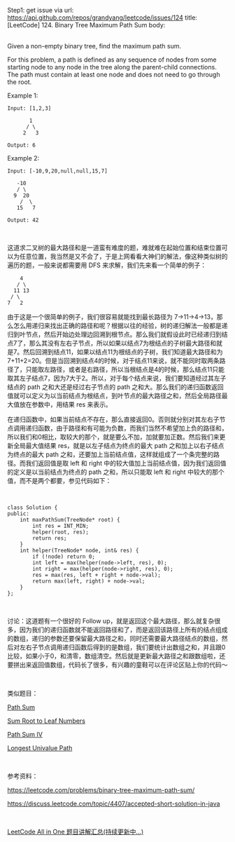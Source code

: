 Step1: get issue via url: https://api.github.com/repos/grandyang/leetcode/issues/124 
 title:[LeetCode] 124. Binary Tree Maximum Path Sum 
 body:  
  

Given a non-empty binary tree, find the maximum path sum.

For this problem, a path is defined as any sequence of nodes from some starting node to any node in the tree along the parent-child connections. The path must contain at least one node and does not need to go through the root.

Example 1:
    
    
    Input: [1,2,3]
    
           1
          / \
         2   3
    
    Output: 6
    

Example 2:
    
    
    Input: [-10,9,20,null,null,15,7]
    
       -10
       / \
      9  20
        /  \
       15   7
    
    Output: 42
    

  

这道求二叉树的最大路径和是一道蛮有难度的题，难就难在起始位置和结束位置可以为任意位置，我当然是又不会了，于是上网看看大神们的解法，像这种类似树的遍历的题，一般来说都需要用 DFS 来求解，我们先来看一个简单的例子：
    
    
        4
       / \
      11 13
     / \
    7   2

由于这是一个很简单的例子，我们很容易就能找到最长路径为 7->11->4->13，那么怎么用递归来找出正确的路径和呢？根据以往的经验，树的递归解法一般都是递归到叶节点，然后开始边处理边回溯到根节点。那么我们就假设此时已经递归到结点7了，那么其没有左右子节点，所以如果以结点7为根结点的子树最大路径和就是7。然后回溯到结点11，如果以结点11为根结点的子树，我们知道最大路径和为 7+11+2=20。但是当回溯到结点4的时候，对于结点11来说，就不能同时取两条路径了，只能取左路径，或者是右路径，所以当根结点是4的时候，那么结点11只能取其左子结点7，因为7大于2。所以，对于每个结点来说，我们要知道经过其左子结点的 path 之和大还是经过右子节点的 path 之和大。那么我们的递归函数返回值就可以定义为以当前结点为根结点，到叶节点的最大路径之和，然后全局路径最大值放在参数中，用结果 res 来表示。

在递归函数中，如果当前结点不存在，那么直接返回0。否则就分别对其左右子节点调用递归函数，由于路径和有可能为负数，而我们当然不希望加上负的路径和，所以我们和0相比，取较大的那个，就是要么不加，加就要加正数。然后我们来更新全局最大值结果 res，就是以左子结点为终点的最大 path 之和加上以右子结点为终点的最大 path 之和，还要加上当前结点值，这样就组成了一个条完整的路径。而我们返回值是取 left 和 right 中的较大值加上当前结点值，因为我们返回值的定义是以当前结点为终点的 path 之和，所以只能取 left 和 right 中较大的那个值，而不是两个都要，参见代码如下：

 
    
    
    class Solution {
    public:
        int maxPathSum(TreeNode* root) {
            int res = INT_MIN;
            helper(root, res);
            return res;
        }
        int helper(TreeNode* node, int& res) {
            if (!node) return 0;
            int left = max(helper(node->left, res), 0);
            int right = max(helper(node->right, res), 0);
            res = max(res, left + right + node->val);
            return max(left, right) + node->val;
        }
    };

 

讨论：这道题有一个很好的 Follow up，就是返回这个最大路径，那么就复杂很多，因为我们的递归函数就不能返回路径和了，而是返回该路径上所有的结点组成的数组，递归的参数还要保留最大路径之和，同时还需要最大路径结点的数组，然后对左右子节点调用递归函数后得到的是数组，我们要统计出数组之和，并且跟0比较，如果小于0，和清零，数组清空。然后就是更新最大路径之和跟数组啦，还要拼出来返回值数组，代码长了很多，有兴趣的童鞋可以在评论区贴上你的代码～

 

类似题目：

[Path Sum](http://www.cnblogs.com/grandyang/p/4036961.html)

[Sum Root to Leaf Numbers](http://www.cnblogs.com/grandyang/p/4273700.html)

[Path Sum IV](http://www.cnblogs.com/grandyang/p/7570954.html)

[Longest Univalue Path](http://www.cnblogs.com/grandyang/p/7636259.html)

 

参考资料：

<https://leetcode.com/problems/binary-tree-maximum-path-sum/>

<https://discuss.leetcode.com/topic/4407/accepted-short-solution-in-java>

 

[LeetCode All in One 题目讲解汇总(持续更新中...)](http://www.cnblogs.com/grandyang/p/4606334.html)
